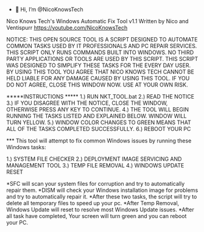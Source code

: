 - 👋 Hi, I’m @NicoKnowsTech

Nico Knows Tech's Windows Automatic Fix Tool v1.1
Written by Nico and Ventispurr
https://youtube.com/NicoKnowsTech


NOTICE: THIS OPEN SOURCE TOOL IS A SCRIPT DESIGNED TO AUTOMATE COMMON TASKS USED BY IT PROFESSIONALS
AND PC REPAIR SERVICES. THIS SCRIPT ONLY RUNS COMMANDS BUILT INTO WINDOWS. NO THIRD PARTY APPLICATIONS
OR TOOLS ARE USED BY THIS SCRIPT. THIS SCRIPT WAS DESIGNED TO SIMPLIFY THESE TASKS FOR THE EVERY DAY
USER. BY USING THIS TOOL YOU AGREE THAT NICO KNOWS TECH CANNOT BE HELD LIABLE FOR ANY DAMAGE CAUSED BY
USING THIS TOOL. IF YOU DO NOT AGREE, CLOSE THIS WINDOW NOW. USE AT YOUR OWN RISK.

*****INSTRUCTIONS *****
1.) RUN NKT_TOOL.bat
2.) READ THE NOTICE
3.) IF YOU DISAGREE WITH THE NOTICE, CLOSE THE WINDOW, OTHERWISE PRESS ANY KEY TO CONTINUE.
4.) THE TOOL WILL BEGIN RUNNING THE TASKS LISTED AND EXPLAINED BELOW. WINDOW WILL TURN YELLOW.
5.) WINDOW COLOR CHANGES TO GREEN MEANS THAT ALL OF THE TASKS COMPLETED SUCCESSFULLY.
6.) REBOOT YOUR PC

*** This tool will attempt to fix common Windows issues by running these Windows tasks:

1.) SYSTEM FILE CHECKER
2.) DEPLOYMENT IMAGE SERVICING AND MANAGEMENT TOOL
3.) TEMP FILE REMOVAL
4.) WINDOWS UPDATE RESET

*SFC will scan your system files for corruption and try to automatically repair them.
*DISM will check your Windows installation image for problems and try to automatically repair it.
*After these two tasks, the script will try to delete all temporary files to speed up your pc.
*After Temp Removal, Windows Update will reset to resolve most Windows Update issues.
*After all task have completed, Your screen will turn green and you can reboot your PC.
